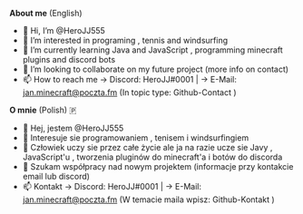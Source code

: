 

**About me** (English)
- 👋 Hi, I’m @HeroJJ555
- 👀 I’m interested in programing , tennis and windsurfing
- 🌱 I’m currently learning Java and JavaScript , programming minecraft plugins and discord bots
- 💞️ I’m looking to collaborate on my future project (more info on contact)
- 📫 How to reach me -> Discord: HeroJJ#0001 | -> E-Mail: jan.minecraft@poczta.fm (In topic type: Github-Contact )

**O mnie** (Polish) 🇵
- 👋 Hej, jestem @HeroJJ555
- 👀 Interesuje sie programowaniem , tenisem i windsurfingiem
- 🌱 Człowiek uczy sie przez całe życie ale ja na razie ucze sie Javy , JavaScript'u , tworzenia pluginów do minecraft'a i botów do discorda  
- 💞️ Szukam współpracy nad nowym projektem (informacje przy kontakcie email lub discord)
- 📫 Kontakt -> Discord: HeroJJ#0001 | -> E-Mail: jan.minecraft@poczta.fm (W temacie maila wpisz: Github-Kontakt )
